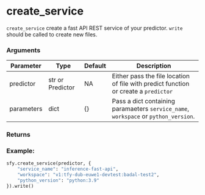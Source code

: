 # create_service

`create_service` create a fast API REST service of your predictor. `write` should be called to create new files.

### Arguments
| Parameter  | Type             | Default | Description                                                                         |
|------------|------------------|---------|-------------------------------------------------------------------------------------|
| predictor  | str or Predictor | NA      | Either pass the file location of file with predict function or create a `predictor` |
| parameters | dict             | {}      | Pass a dict containing paramaeters `service_name`, `workspace` or `python_version`. |

### Returns

### Example:
```python
sfy.create_service(predictor, {
    "service_name": "inference-fast-api",
    "workspace": "v1:tfy-dub-euwe1-devtest:badal-test2",
    "python_version": "python:3.9"
}).write()
```
